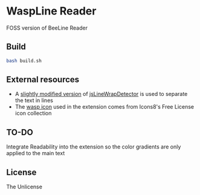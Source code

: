 # WaspLine Reader
FOSS version of BeeLine Reader

## Build
```bash
bash build.sh
```

## External resources
- A [slightly modified version](https://github.com/corollari/js-line-wrap-detector) of [jsLineWrapDetector](https://github.com/xdamman/js-line-wrap-detector) is used to separate the text in lines
- The [wasp icon](https://icons8.com/icon/6558/wasp) used in the extension comes from Icons8's Free License icon collection

## TO-DO
Integrate Readability into the extension so the color gradients are only applied to the main text

## License
The Unlicense
